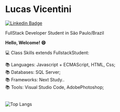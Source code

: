 
# Lucas Vicentini
[![Linkedin Badge](https://img.shields.io/badge/-LinkedIn-blue?style=flat-square&logo=Linkedin&logoColor=white&link=https://www.linkedin.com/in/Lucas%20Vicentini-48402b141/)](https://www.linkedin.com/in/lucas-vicentini-27ba891a9/)

FullStack Developer Student in São Paulo/Brazil

**Hello, Welcome! 😄**


💻 Class Skills extends FullstackStudent: </br>

📚 Languages:  Javascript + ECMAScript, HTML, Css;</br>
📚 Databases:  SQL Server;</br>
📚 Frameworks: Next Study..</br>
📚 Tools:      Visual Studio Code, AdobePhotoshop;</br></br>


![Top Langs](https://github-readme-stats.vercel.app/api/top-langs/?username=lucasvicentini1&langs_count=7&hide=html&theme=dark&layout=compact)

